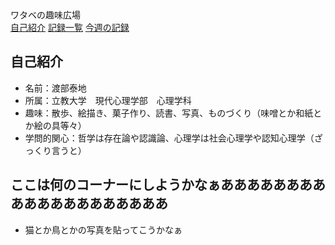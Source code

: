 <link rel="stylesheet" href="style.css">

<div class="site-name">
    ワタベの趣味広場
</div>

<div class="header">
  <nav>
  <a href="./">自己紹介</a>
    <a href="diary.html">記録一覧</a>
    <a href="diary-2025-03-week1.html">今週の記録</a>
  </nav>
</div>



## 自己紹介
- 名前：渡部泰地
- 所属：立教大学　現代心理学部　心理学科
- 趣味：散歩、絵描き、菓子作り、読書、写真、ものづくり（味噌とか和紙とか絵の具等々）
- 学問的関心：哲学は存在論や認識論、心理学は社会心理学や認知心理学（ざっくり言うと）

## ここは何のコーナーにしようかなぁああああああああああああああああああああ
- 猫とか鳥とかの写真を貼ってこうかなぁ

